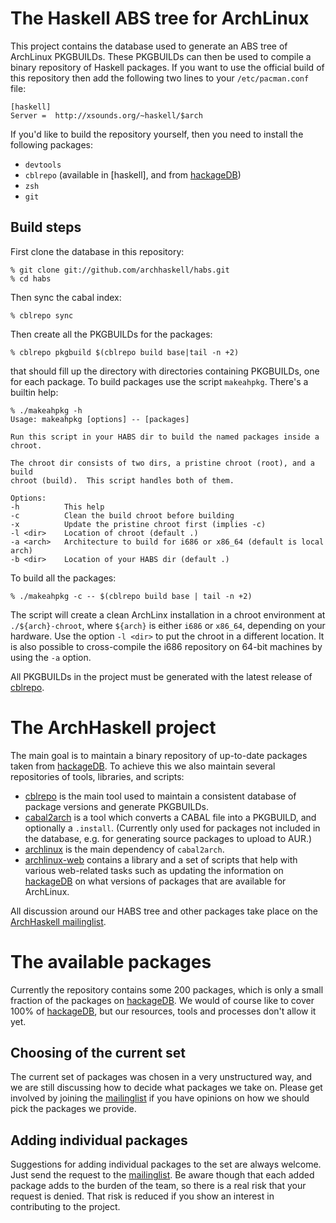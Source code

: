 The Haskell ABS tree for ArchLinux
====================================

This project contains the database used to generate an ABS tree of ArchLinux
PKGBUILDs.  These PKGBUILDs can then be used to compile a binary repository of
Haskell packages.  If you want to use the official build of this repository
then add the following two lines to your `/etc/pacman.conf` file:

    [haskell]
    Server =  http://xsounds.org/~haskell/$arch

If you'd like to build the repository yourself, then you need to install the
following packages:

* `devtools`
* `cblrepo` (available in \[haskell\], and from [hackageDB][1])
* `zsh`
* `git`

Build steps
-----------

First clone the database in this repository:

    % git clone git://github.com/archhaskell/habs.git
    % cd habs

Then sync the cabal index:

    % cblrepo sync

Then create all the PKGBUILDs for the packages:

    % cblrepo pkgbuild $(cblrepo build base|tail -n +2)

that should fill up the directory with directories containing PKGBUILDs, one
for each package.  To build packages use the script `makeahpkg`.  There's a
builtin help:

    % ./makeahpkg -h
    Usage: makeahpkg [options] -- [packages]
    
    Run this script in your HABS dir to build the named packages inside a
    chroot.
    
    The chroot dir consists of two dirs, a pristine chroot (root), and a build
    chroot (build).  This script handles both of them.
    
    Options:
    -h          This help
    -c          Clean the build chroot before building
    -x          Update the pristine chroot first (implies -c)
    -l <dir>    Location of chroot (default .)
    -a <arch>   Architecture to build for i686 or x86_64 (default is local arch)
    -b <dir>    Location of your HABS dir (default .)

To build all the packages:

    % ./makeahpkg -c -- $(cblrepo build base | tail -n +2)

The script will create a clean ArchLinx installation in a chroot environment
at `./${arch}-chroot`, where `${arch}` is either `i686` or `x86_64`, depending
on your hardware.  Use the option `-l <dir>` to put the chroot in a different
location.  It is also possible to cross-compile the i686 repository on 64-bit
machines by using the `-a` option.

All PKGBUILDs in the project must be generated with the latest release of
[cblrepo][6].

The ArchHaskell project
=======================

The main goal is to maintain a binary repository of up-to-date packages taken
from [hackageDB][1].  To achieve this we also maintain several repositories of
tools, libraries, and scripts:

* [cblrepo][6] is the main tool used to maintain a consistent database of
  package versions and generate PKGBUILDs.
* [cabal2arch][2] is a tool which converts a CABAL file into a PKGBUILD, and
  optionally a `.install`. (Currently only used for packages not included in
  the database, e.g. for generating source packages to upload to AUR.)
* [archlinux][3] is the main dependency of `cabal2arch`.
* [archlinux-web][4] contains a library and a set of scripts that help with
  various web-related tasks such as updating the information on [hackageDB][1]
  on what versions of packages that are available for ArchLinux.

All discussion around our HABS tree and other packages take place on the
[ArchHaskell mailinglist][5].

The available packages
======================

Currently the repository contains some 200 packages, which is only a small
fraction of the packages on [hackageDB][1].  We would of course like to cover
100% of [hackageDB][1], but our resources, tools and processes don't allow it
yet.

Choosing of the current set
--------------------------

The current set of packages was chosen in a very unstructured way, and we are
still discussing how to decide what packages we take on.  Please get involved
by joining the [mailinglist][5] if you have opinions on how we should pick the
packages we provide.

Adding individual packages
--------------------------

Suggestions for adding individual packages to the set are always welcome.
Just send the request to the [mailinglist][5].  Be aware though that each
added package adds to the burden of the team, so there is a real risk that
your request is denied.  That risk is reduced if you show an interest in
contributing to the project.

[1]: http://hackage.haskell.org/packages/hackage.html
[2]: https://github.com/archhaskell/cabal2arch
[3]: https://github.com/archhaskell/archlinux
[4]: https://github.com/archhaskell/archlinux-web
[5]: http://www.haskell.org/mailman/listinfo/arch-haskell
[6]: http://hackage.haskell.org/package/cblrepo
